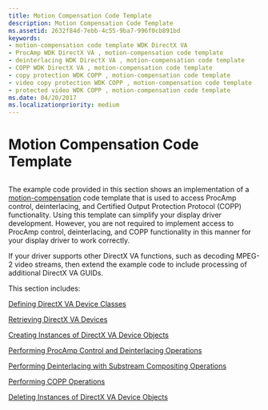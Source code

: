 ```yaml
---
title: Motion Compensation Code Template
description: Motion Compensation Code Template
ms.assetid: 2632f84d-7ebb-4c55-9ba7-996f0cb891bd
keywords:
- motion-compensation code template WDK DirectX VA
- ProcAmp WDK DirectX VA , motion-compensation code template
- deinterlacing WDK DirectX VA , motion-compensation code template
- COPP WDK DirectX VA , motion-compensation code template
- copy protection WDK COPP , motion-compensation code template
- video copy protection WDK COPP , motion-compensation code template
- protected video WDK COPP , motion-compensation code template
ms.date: 04/20/2017
ms.localizationpriority: medium
---
```


# Motion Compensation Code Template


## <span id="ddk_motion_compensation_code_template_gg"></span><span id="DDK_MOTION_COMPENSATION_CODE_TEMPLATE_GG"></span>


The example code provided in this section shows an implementation of a [motion-compensation](motion-compensation-callbacks.md) code template that is used to access ProcAmp control, deinterlacing, and Certified Output Protection Protocol (COPP) functionality. Using this template can simplify your display driver development. However, you are not required to implement access to ProcAmp control, deinterlacing, and COPP functionality in this manner for your display driver to work correctly.

If your driver supports other DirectX VA functions, such as decoding MPEG-2 video streams, then extend the example code to include processing of additional DirectX VA GUIDs.

This section includes:

[Defining DirectX VA Device Classes](defining-directx-va-device-classes.md)

[Retrieving DirectX VA Devices](retrieving-directx-va-devices.md)

[Creating Instances of DirectX VA Device Objects](creating-instances-of-directx-va-device-objects.md)

[Performing ProcAmp Control and Deinterlacing Operations](performing-procamp-control-and-deinterlacing-operations.md)

[Performing Deinterlacing with Substream Compositing Operations](performing-deinterlacing-with-substream-compositing-operations.md)

[Performing COPP Operations](performing-copp-operations-example.md)

[Deleting Instances of DirectX VA Device Objects](deleting-instances-of-directx-va-device-objects.md)

 

 





